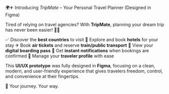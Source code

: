 🌍✈ Introducing *TripMate* – Your Personal Travel Planner (Designed in Figma)

Tired of relying on travel agencies? With **TripMate**, planning your dream trip has never been easier! 🧳✨

✅ Discover the **best countries** to visit
🏨 Explore and book **hotels** for your stay
✈ Book **air tickets** and reserve **train/public transport**
🪪 View your **digital boarding pass**
📱 Get **instant notifications** when bookings are confirmed
👤 Manage your **traveler profile** with ease

This **UI/UX prototype** was fully designed in **Figma**, focusing on a clean, modern, and user-friendly experience that gives travelers freedom, control, and convenience at their fingertips.

🚀 Your journey. Your way.

